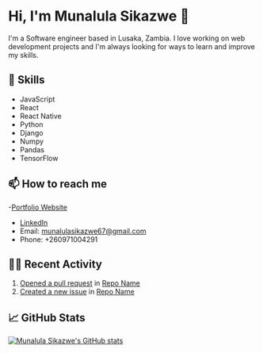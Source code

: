 # Hi, I'm Munalula Sikazwe 👋

I'm a Software engineer based in Lusaka, Zambia. I love working on web development projects and I'm always looking for ways to learn and improve my skills.

## 🌱 Skills

- JavaScript
- React
- React Native
- Python
- Django
- Numpy
- Pandas
- TensorFlow

## 📫 How to reach me
-[Portfolio Website](https://nexjs-personal-portfolio.vercel.app/)
- [LinkedIn](https://www.linkedin.com/in/munalula-sikazwe-a131891b4/)
- Email: munalulasikazwe67@gmail.com
- Phone: +260971004291

## 👨‍💻 Recent Activity

<!--START_SECTION:activity-->
1. [Opened a pull request](https://github.com/munalula/repo-name/pull/1) in [Repo Name](https://github.com/munalula/repo-name)
2. [Created a new issue](https://github.com/munalula/repo-name/issues/2) in [Repo Name](https://github.com/munalula/repo-name)
<!--END_SECTION:activity-->

## 📈 GitHub Stats

[![Munalula Sikazwe's GitHub stats](https://github-readme-stats.vercel.app/api?username=Munalula-Sikazwe&show_icons=true&theme=dark)](https://github.com/Munalula-Sikazwe)

